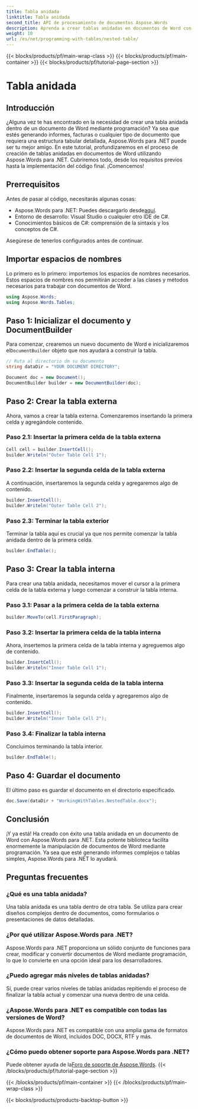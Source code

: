```yaml
---
title: Tabla anidada
linktitle: Tabla anidada
second_title: API de procesamiento de documentos Aspose.Words
description: Aprenda a crear tablas anidadas en documentos de Word con Aspose.Words para .NET con nuestra guía. Perfecta para generar diseños de documentos complejos mediante programación.
weight: 10
url: /es/net/programming-with-tables/nested-table/
---
```


{{< blocks/products/pf/main-wrap-class >}}
{{< blocks/products/pf/main-container >}}
{{< blocks/products/pf/tutorial-page-section >}}

# Tabla anidada

## Introducción

¿Alguna vez te has encontrado en la necesidad de crear una tabla anidada dentro de un documento de Word mediante programación? Ya sea que estés generando informes, facturas o cualquier tipo de documento que requiera una estructura tabular detallada, Aspose.Words para .NET puede ser tu mejor amigo. En este tutorial, profundizaremos en el proceso de creación de tablas anidadas en documentos de Word utilizando Aspose.Words para .NET. Cubriremos todo, desde los requisitos previos hasta la implementación del código final. ¡Comencemos!

## Prerrequisitos

Antes de pasar al código, necesitarás algunas cosas:

-  Aspose.Words para .NET: Puedes descargarlo desde[aquí](https://releases.aspose.com/words/net/).
- Entorno de desarrollo: Visual Studio o cualquier otro IDE de C#.
- Conocimientos básicos de C#: comprensión de la sintaxis y los conceptos de C#.

Asegúrese de tenerlos configurados antes de continuar.

## Importar espacios de nombres

Lo primero es lo primero: importemos los espacios de nombres necesarios. Estos espacios de nombres nos permitirán acceder a las clases y métodos necesarios para trabajar con documentos de Word.

```csharp
using Aspose.Words;
using Aspose.Words.Tables;
```

## Paso 1: Inicializar el documento y DocumentBuilder

 Para comenzar, crearemos un nuevo documento de Word e inicializaremos el`DocumentBuilder` objeto que nos ayudará a construir la tabla.

```csharp
// Ruta al directorio de su documento
string dataDir = "YOUR DOCUMENT DIRECTORY";

Document doc = new Document();
DocumentBuilder builder = new DocumentBuilder(doc);
```

## Paso 2: Crear la tabla externa

Ahora, vamos a crear la tabla externa. Comenzaremos insertando la primera celda y agregándole contenido.

### Paso 2.1: Insertar la primera celda de la tabla externa

```csharp
Cell cell = builder.InsertCell();
builder.Writeln("Outer Table Cell 1");
```

### Paso 2.2: Insertar la segunda celda de la tabla externa

A continuación, insertaremos la segunda celda y agregaremos algo de contenido.

```csharp
builder.InsertCell();
builder.Writeln("Outer Table Cell 2");
```

### Paso 2.3: Terminar la tabla exterior

Terminar la tabla aquí es crucial ya que nos permite comenzar la tabla anidada dentro de la primera celda.

```csharp
builder.EndTable();
```

## Paso 3: Crear la tabla interna

Para crear una tabla anidada, necesitamos mover el cursor a la primera celda de la tabla externa y luego comenzar a construir la tabla interna.

### Paso 3.1: Pasar a la primera celda de la tabla externa

```csharp
builder.MoveTo(cell.FirstParagraph);
```

### Paso 3.2: Insertar la primera celda de la tabla interna

Ahora, insertemos la primera celda de la tabla interna y agreguemos algo de contenido.

```csharp
builder.InsertCell();
builder.Writeln("Inner Table Cell 1");
```

### Paso 3.3: Insertar la segunda celda de la tabla interna

Finalmente, insertaremos la segunda celda y agregaremos algo de contenido.

```csharp
builder.InsertCell();
builder.Writeln("Inner Table Cell 2");
```

### Paso 3.4: Finalizar la tabla interna

Concluimos terminando la tabla interior.

```csharp
builder.EndTable();
```

## Paso 4: Guardar el documento

El último paso es guardar el documento en el directorio especificado.

```csharp
doc.Save(dataDir + "WorkingWithTables.NestedTable.docx");
```

## Conclusión

¡Y ya está! Ha creado con éxito una tabla anidada en un documento de Word con Aspose.Words para .NET. Esta potente biblioteca facilita enormemente la manipulación de documentos de Word mediante programación. Ya sea que esté generando informes complejos o tablas simples, Aspose.Words para .NET lo ayudará.

## Preguntas frecuentes

### ¿Qué es una tabla anidada?

Una tabla anidada es una tabla dentro de otra tabla. Se utiliza para crear diseños complejos dentro de documentos, como formularios o presentaciones de datos detalladas.

### ¿Por qué utilizar Aspose.Words para .NET?

Aspose.Words para .NET proporciona un sólido conjunto de funciones para crear, modificar y convertir documentos de Word mediante programación, lo que lo convierte en una opción ideal para los desarrolladores.

### ¿Puedo agregar más niveles de tablas anidadas?

Sí, puede crear varios niveles de tablas anidadas repitiendo el proceso de finalizar la tabla actual y comenzar una nueva dentro de una celda.

### ¿Aspose.Words para .NET es compatible con todas las versiones de Word?

Aspose.Words para .NET es compatible con una amplia gama de formatos de documentos de Word, incluidos DOC, DOCX, RTF y más.

### ¿Cómo puedo obtener soporte para Aspose.Words para .NET?

 Puede obtener ayuda de la[Foro de soporte de Aspose.Words](https://forum.aspose.com/c/words/8).
{{< /blocks/products/pf/tutorial-page-section >}}

{{< /blocks/products/pf/main-container >}}
{{< /blocks/products/pf/main-wrap-class >}}

{{< blocks/products/products-backtop-button >}}
